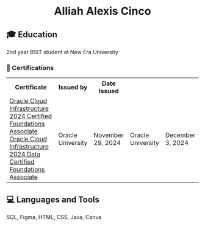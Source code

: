 <h1 align="center">Alliah Alexis Cinco</h1>

## 🎓 Education
2nd year BSIT student at New Era University

<h3>📜 Certifications</h3>
<div align="center">
  <table>
    <tr>
      <th>Certificate</th>
      <th>Issued by</th>
      <th>Date Issued</th>
    </tr>
    <tr>
      <td>
        <a href="https://catalog-education.oracle.com/ords/certview/sharebadge?id=CC20263DEB329084AB593E1D0B9EB432E859835F0FE00DFC3D72226DED277691">Oracle Cloud Infrastructure 2024 Certified Foundations Associate</a>
      <a href="https://catalog-education.oracle.com/ords/certview/sharebadge?id=CC20263DEB329084AB593E1D0B9EB4326523B29BE1012F2C117FCB67F43CEB83">Oracle Cloud Infrastructure 2024 Data Certified Foundations Associate</a>
      </td>
      <td>Oracle University</td>
      <td>November 29, 2024</td>
      <td>Oracle University</td>
      <td>December 3, 2024</td>
    </tr>
  </table>
</div>

## 💻 Languages and Tools
SQL, Figma, HTML, CSS, Java, Canva

